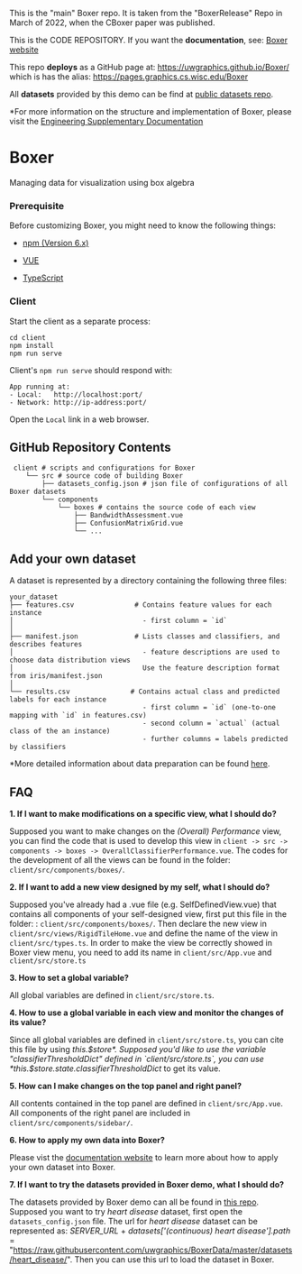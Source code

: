 This is the "main" Boxer repo. It is taken from the "BoxerRelease" Repo in March of 2022, when the CBoxer paper was published.

This is the CODE REPOSITORY. If you want the **documentation**, see: [Boxer website](https://uwgraphics.github.io/BoxerDocs/)

This repo **deploys** as a GitHub page at: https://uwgraphics.github.io/Boxer/ which is has the alias: https://pages.graphics.cs.wisc.edu/Boxer

All **datasets** provided by this demo can be find at [public datasets repo](https://github.com/uwgraphics/BoxerData).


*For more information on the structure and implementation of Boxer, please visit the [Engineering Supplementary Documentation](./doc.md)

# Boxer

Managing data for visualization using box algebra


### Prerequisite
Before customizing Boxer, you might need to know the following things:

* [npm  (Version 6.x)](https://docs.npmjs.com/cli/v6/commands/npm) 

* [VUE](https://vuejs.org/v2/guide/)

* [TypeScript](https://www.typescriptlang.org/docs/)



### Client

Start the client as a separate process:
```shell
cd client
npm install
npm run serve
```
Client's `npm run serve` should respond with:

    App running at:
    - Local:   http://localhost:port/
    - Network: http://ip-address:port/

Open the `Local` link in a web browser.

## GitHub Repository Contents
     client # scripts and configurations for Boxer
        └── src # source code of building Boxer
            ├── datasets_config.json # json file of configurations of all Boxer datasets
            └── components
                └── boxes # contains the source code of each view
                    ├── BandwidthAssessment.vue      
                    ├── ConfusionMatrixGrid.vue      
                    └── ...
                    
## Add your own dataset
A dataset is represented by a directory containing the following three files:

    your_dataset
    ├── features.csv               # Contains feature values for each instance
    │                                - first column = `id`
    │
    ├── manifest.json              # Lists classes and classifiers, and describes features
    │                                - feature descriptions are used to choose data distribution views
    │                                Use the feature description format from iris/manifest.json
    │
    └── results.csv               # Contains actual class and predicted labels for each instance
                                     - first column = `id` (one-to-one mapping with `id` in features.csv)
                                     - second column = `actual` (actual class of the an instance)
                                     - further columns = labels predicted by classifiers

*More detailed information about data preparation can be found [here](https://pages.graphics.cs.wisc.edu/BoxerDocs/docs/user_guide/data_preparation/).


## FAQ

**1. If I want to make modifications on a specific view, what I should do?**

Supposed you want to make changes on the *(Overall) Performance* view, you can find the code that is used to develop this view in `client -> src -> components -> boxes -> OverallClassifierPerformance.vue`. The codes for the development of all the views can be found in the folder: `client/src/components/boxes/`.

**2. If I want to add a new view designed by my self, what I should do?**

Supposed you've already had a .vue file (e.g. SelfDefinedView.vue) that contains all components of your self-designed view, first put this file in the folder: : `client/src/components/boxes/`. Then declare the new view in `client/src/views/RigidTileHome.vue` and define the name of the view in `client/src/types.ts`. In order to make the view be correctly showed in Boxer view menu, you need to add its name in `client/src/App.vue` and `client/src/store.ts`

**3. How to set a global variable?**

All global variables are defined in `client/src/store.ts`. 

**4. How to use a global variable in each view and monitor the changes of its value?**

Since all global variables are defined in `client/src/store.ts`, you can cite this file by using *this.$store*. Supposed you'd like to use the variable "classifierThresholdDict" defined in `client/src/store.ts`, you can use *this.$store.state.classifierThresholdDict* to get its value. 

**5. How can I make changes on the top panel and right panel?**

All contents contained in the top panel are defined in `client/src/App.vue`.
All components of the right panel are included in `client/src/components/sidebar/`. 

**6. How to apply my own data into Boxer?**

Please vist the [documentation website](https://pages.graphics.cs.wisc.edu/BoxerDocs/docs/user_guide/data_preparation/) to learn more about how to apply your own dataset into Boxer.

**7. If I want to try the datasets provided in Boxer demo, what I should do?**

The datasets provided by Boxer demo can all be found in [this repo](https://github.com/uwgraphics/BoxerData). Supposed you want to try *heart disease* dataset, first open the `datasets_config.json` file. The url for *heart disease* dataset can be represented as:
*SERVER_URL* + *datasets['(continuous) heart disease'].path* = "https://raw.githubusercontent.com/uwgraphics/BoxerData/master/datasets/heart_disease/". 
Then you can use this url to load the dataset in Boxer.
